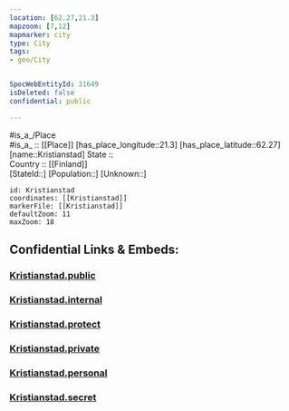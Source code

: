 ```yaml
---
location: [62.27,21.3] 
mapzoom: [7,12] 
mapmarker: city 
type: City
tags:
- geo/City


SpocWebEntityId: 31649
isDeleted: false
confidential: public

---
```

#is_a_/Place  
#is_a_ :: [[Place]] 
[has_place_longitude::21.3] 
[has_place_latitude::62.27] 
[name::Kristianstad] 
State ::  
Country :: [[Finland]]  
[StateId::] 
[Population::] 
[Unknown::] 


```leaflet
id: Kristianstad
coordinates: [[Kristianstad]] 
markerFile: [[Kristianstad]] 
defaultZoom: 11 
maxZoom: 18
```


## Confidential Links & Embeds: 

### [Kristianstad.public](/_public/\Earth\Continent\Europe\Europe~North\Finland\CityKristianstad.public.md) 

### [Kristianstad.internal](/_internal/\Earth\Continent\Europe\Europe~North\Finland\CityKristianstad.internal.md) 

### [Kristianstad.protect](/_protect/\Earth\Continent\Europe\Europe~North\Finland\CityKristianstad.protect.md) 

### [Kristianstad.private](/_private/\Earth\Continent\Europe\Europe~North\Finland\CityKristianstad.private.md) 

### [Kristianstad.personal](/_personal/\Earth\Continent\Europe\Europe~North\Finland\CityKristianstad.personal.md) 

### [Kristianstad.secret](/_secret/\Earth\Continent\Europe\Europe~North\Finland\CityKristianstad.secret.md)

